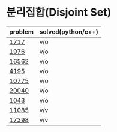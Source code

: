 # 분리집합(Disjoint Set)

|problem|solved(python/c++)|
|---|---|
|[1717](https://www.acmicpc.net/problem/1717)|v/o|
|[1976](https://www.acmicpc.net/problem/1976)|v/o|
|[16562](https://www.acmicpc.net/problem/16562)|v/o|
|[4195](https://www.acmicpc.net/problem/4195)|v/o|
|[10775](https://www.acmicpc.net/problem/10775)|v/o|
|[20040](https://www.acmicpc.net/problem/20040)|v/o|
|[1043](https://www.acmicpc.net/problem/1043)|v/o|
|[11085](https://www.acmicpc.net/problem/11085)|v/v|
|[17398](https://www.acmicpc.net/problem/17398)|v/v|
